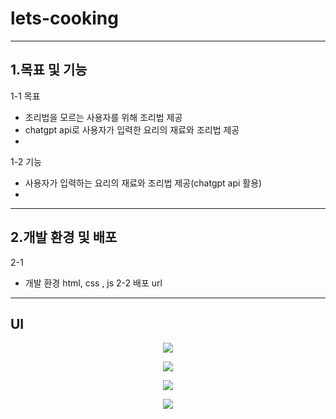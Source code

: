 # lets-cooking
_______________________
## 1.목표 및 기능
1-1  목표
* 조리법을 모르는 사용자를 위해 조리법 제공
* chatgpt api로 사용자가 입력한 요리의 재료와 조리법 제공
* 
1-2 기능
* 사용자가 입력하는 요리의 재료와 조리법 제공(chatgpt api 활용)
* 
_____________________
## 2.개발 환경 및 배포
  2-1
  * 개발 환경
    html, css , js
  2-2 배포 url

___________________
## UI

<p align="center">
  <img src="https://github.com/su2minig/lets-cooking/assets/141402694/53a14115-1787-475b-9395-093b7ca8ec1c">
</p>


<p align="center">
  <img src="https://github.com/su2minig/lets-cooking/assets/141402694/5cd2bed9-a543-4e51-8abb-3dd8b195d365">
</p>

<p align="center">
  <img src="https://github.com/su2minig/lets-cooking/assets/141402694/14bae50c-767e-48e8-b7b3-47759de14ac6">
</p>

<p align="center">
  <img src="https://github.com/su2minig/lets-cooking/assets/141402694/e0967a2f-adea-40c6-aa3e-419ed7c4ef99">
</p>

